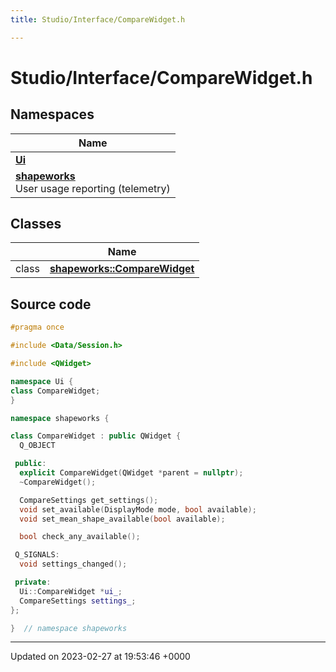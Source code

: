 ```yaml
---
title: Studio/Interface/CompareWidget.h

---
```


# Studio/Interface/CompareWidget.h



## Namespaces

| Name           |
| -------------- |
| **[Ui](../Namespaces/namespaceUi.md)**  |
| **[shapeworks](../Namespaces/namespaceshapeworks.md)** <br>User usage reporting (telemetry)  |

## Classes

|                | Name           |
| -------------- | -------------- |
| class | **[shapeworks::CompareWidget](../Classes/classshapeworks_1_1CompareWidget.md)**  |




## Source code

```cpp
#pragma once

#include <Data/Session.h>

#include <QWidget>

namespace Ui {
class CompareWidget;
}

namespace shapeworks {

class CompareWidget : public QWidget {
  Q_OBJECT

 public:
  explicit CompareWidget(QWidget *parent = nullptr);
  ~CompareWidget();

  CompareSettings get_settings();
  void set_available(DisplayMode mode, bool available);
  void set_mean_shape_available(bool available);

  bool check_any_available();

 Q_SIGNALS:
  void settings_changed();

 private:
  Ui::CompareWidget *ui_;
  CompareSettings settings_;
};

}  // namespace shapeworks
```


-------------------------------

Updated on 2023-02-27 at 19:53:46 +0000

